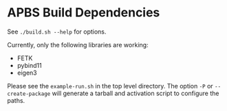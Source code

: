 
# APBS Build Dependencies

See `./build.sh --help` for options.

Currently, only the following libraries are working:

- FETK
- pybind11
- eigen3

Please see the `example-run.sh` in the top level directory. The option `-P` or
`--create-package` will generate a tarball and activation script to configure
the paths.
